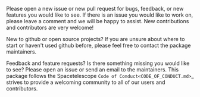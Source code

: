 Please open a new issue or new pull request for bugs, feedback, or new features you would like to see. If there is an issue you would like to work on, please leave a comment and we will be happy to assist. New contributions and contributors are very welcome!

New to github or open source projects? If you are unsure about where to start or haven't used github before, please feel free to contact the package maintainers. 

Feedback and feature requests? Is there something missing you would like to see? Please open an issue or send an email to the maintainers. This package follows the Spacetelescope `Code of Conduct<CODE_OF_CONDUCT.md>`_ strives to provide a welcoming community to all of our users and contributors.
